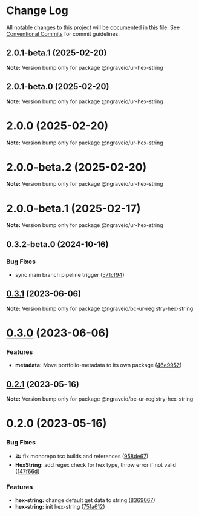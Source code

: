 # Change Log

All notable changes to this project will be documented in this file.
See [Conventional Commits](https://conventionalcommits.org) for commit guidelines.

## 2.0.1-beta.1 (2025-02-20)

**Note:** Version bump only for package @ngraveio/ur-hex-string

## 2.0.1-beta.0 (2025-02-20)

**Note:** Version bump only for package @ngraveio/ur-hex-string

# 2.0.0 (2025-02-20)

**Note:** Version bump only for package @ngraveio/ur-hex-string

# 2.0.0-beta.2 (2025-02-20)

**Note:** Version bump only for package @ngraveio/ur-hex-string

# 2.0.0-beta.1 (2025-02-17)

**Note:** Version bump only for package @ngraveio/ur-hex-string

## 0.3.2-beta.0 (2024-10-16)

### Bug Fixes

- sync main branch pipeline trigger ([571cf94](https://github.com/ngraveio/ur-registry/commit/571cf94522a07f92ee7ee94bcd81f3cae9741b1c))

## [0.3.1](https://github.com/ngraveio/ur-registry/compare/@ngraveio/bc-ur-registry-hex-string@0.3.0...@ngraveio/bc-ur-registry-hex-string@0.3.1) (2023-06-06)

**Note:** Version bump only for package @ngraveio/bc-ur-registry-hex-string

# [0.3.0](https://github.com/ngraveio/ur-registry/compare/@ngraveio/bc-ur-registry-hex-string@0.2.1...@ngraveio/bc-ur-registry-hex-string@0.3.0) (2023-06-06)

### Features

- **metadata:** Move portfolio-metadata to its own package ([46e9952](https://github.com/ngraveio/ur-registry/commit/46e9952110cd007a3b119951b7e9fdebfc63fed9))

## [0.2.1](https://github.com/ngraveio/ur-registry/compare/@ngraveio/bc-ur-registry-hex-string@0.2.0...@ngraveio/bc-ur-registry-hex-string@0.2.1) (2023-05-16)

**Note:** Version bump only for package @ngraveio/bc-ur-registry-hex-string

# 0.2.0 (2023-05-16)

### Bug Fixes

- :ambulance: fix monorepo tsc builds and references ([958de67](https://github.com/ngraveio/ur-registry/commit/958de6779f932820bf37a2781b54ed02cc4d4387))
- **HexString:** add regex check for hex type, throw error if not valid ([147f66d](https://github.com/ngraveio/ur-registry/commit/147f66db9440cab7e4bcfcc70bddec69602d42ad))

### Features

- **hex-string:** change default get data to string ([8369067](https://github.com/ngraveio/ur-registry/commit/8369067bf5c94bff354a733fabf8e7f76eed8af7))
- **hex-string:** init hex-string ([75fa612](https://github.com/ngraveio/ur-registry/commit/75fa612fdf8471ea8da225dcad5fcfa4cdaee583))
